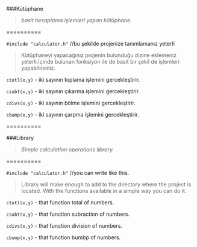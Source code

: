 ###Kütüphane

> *basit hesaplama işlemleri yapan kütüphane.*

==========

`#include "calculator.h"` //bu şekilde projenize tanımlamanız yeterli

> Kütüphaneyi yapacağınız projenin bulunduğu dizine eklemeniz yeterli.İçinde bulunan fonksiyon ile de basit bir şekil de işlemleri yapabilirsiniz.

`ctotl(x,y)` - iki sayının toplama işlemini gercekleştirir.

`csubt(x,y)` - iki sayının çıkarma işlemini gercekleştirir.

`cdivs(x,y)` - iki sayının bölme işlemini gercekleştirir.

`cbump(x,y)` - iki sayının çarpma işlemini gercekleştirir.

==========

###Library
> *Simple calculation operations library.*

==========

`#include "calculator.h"` //you can write like this.

> Library will make enough to add to the directory where the project is located. With the functions available in a simple way you can do it.

`ctotl(x,y)` - that function total of numbers.

`csubt(x,y)` - that function subraction of numbers.

`cdivs(x,y)` - that function division of numbers.

`cbump(x,y)` - that function bumbp of numbers.
